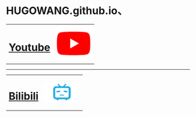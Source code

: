 # HUGOWANG.github.io、
<!DOCTYPE html>
<html>
    <head>
        <meta charset="UTF-8"/><!--網頁編碼-->
        <title>常用網站</title><!--標題-->
    </head>
    <body>
        <table><!--表格-->
            <tr><!--第一行-->
                <td><!--第一格-->
                    <a href="https://www.youtube.com/"><!--網頁鏈接-->
                    <h1>Youtube</h1><!--網頁名字-->
                    <a/>
                </td>
                <td>
                    <a href="https://www.youtube.com/">
                    <img src="圖片/youtbe icon.png" width="100"/><!--圖片-->
                    </a>
                </td>
            </tr>
        </table>
        <hr/><!--分割線-->
        <table><!--表格-->
            <tr><!--第一行-->
                <td><!--第一格-->
                    <a href="https://www.bilibili.com/"><!--網頁鏈接-->
                    <h1>Bilibili</h1><!--網頁名字-->
                    <a/>
                </td>
                <td>
                    <a href="https://www.youtube.com/">
                    <img src="圖片/bilibili icon.png" width="100"/><!--圖片-->
                    </a>
                </td>
            </tr>
        </table>
        </body>
</html>
